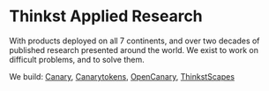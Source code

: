 # Thinkst Applied Research

With products deployed on all 7 continents, and over two decades of published research presented around the world.
We exist to work on difficult problems, and to solve them.

We build: [Canary](https://canary.tools), [Canarytokens](https://canarytokens.org), [OpenCanary](https://opencanary.readthedocs.io/en/latest/), [ThinkstScapes](https://thinkst.com/ts)